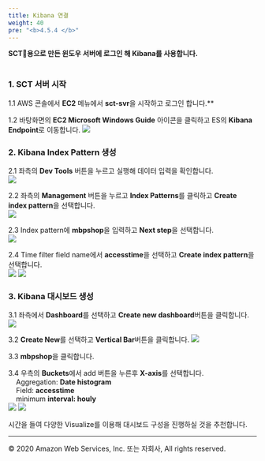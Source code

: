 ```yaml
---
title: Kibana 연결
weight: 40
pre: "<b>4.5.4 </b>"
---
```


**SCT용으로 만든 윈도우 서버에 로그인 해 Kibana를 사용합니다.** <br/><br/>

### 1. SCT 서버 시작 
1.1 AWS 콘솔에서 **EC2** 메뉴에서 **sct-svr**을 시작하고 로그인 합니다.**    

1.2 바탕화면의 **EC2 Microsoft Windows Guide** 아이콘을 클릭하고 ES의 **Kibana Endpoint**로 이동합니다.
![](/images/lab3/kibana_1.png#center)



### 2. Kibana Index Pattern 생성 

2.1 좌측의 **Dev Tools** 버튼을 누르고 실행해 데이터 입력을 확인합니다.  
![](/images/lab3/kibana_2.png#center)

2.2 좌측의 **Management** 버튼을 누르고 **Index Patterns**를 클릭하고 **Create index pattern**을 선택합니다.  
![](/images/lab3/kibana_3.png#center)

2.3 Index pattern에 **mbpshop**을 입력하고 **Next step**을 선택합니다.  
![](/images/lab3/kibana_4.png#center)

2.4 Time filter field name에서 **accesstime**을 선택하고 **Create index pattern**을 선택합니다.  
![](/images/lab3/kibana_5.png#center)
![](/images/lab3/kibana_6.png#center)


### 3. Kibana 대시보드 생성 
3.1 좌측에서 **Dashboard**를 선택하고 **Create new dashboard**버튼을 클릭합니다.
![](/images/lab3/kibana_7.png#center)

3.2 **Create New**를 선택하고 **Vertical Bar**버튼을 클릭합니다.
![](/images/lab3/kibana_8.png#center)

3.3 **mbpshop**을 클릭합니다.

3.4 우측의 **Buckets**에서 add 버튼을 누른후 **X-axis**를 선택합니다.  
&nbsp;&nbsp;&nbsp;&nbsp;Aggregation: **Date histogram**  
&nbsp;&nbsp;&nbsp;&nbsp;Field: **accesstime**  
&nbsp;&nbsp;&nbsp;&nbsp;minimum **interval: houly**  
![](/images/lab3/kibana_9.png#center)
![](/images/lab3/kibana_10.png#center)

시간을 들여 다양한 Visualize를 이용해 대시보드 구성을 진행하실 것을 추천합니다.




---
© 2020 Amazon Web Services, Inc. 또는 자회사, All rights reserved.
